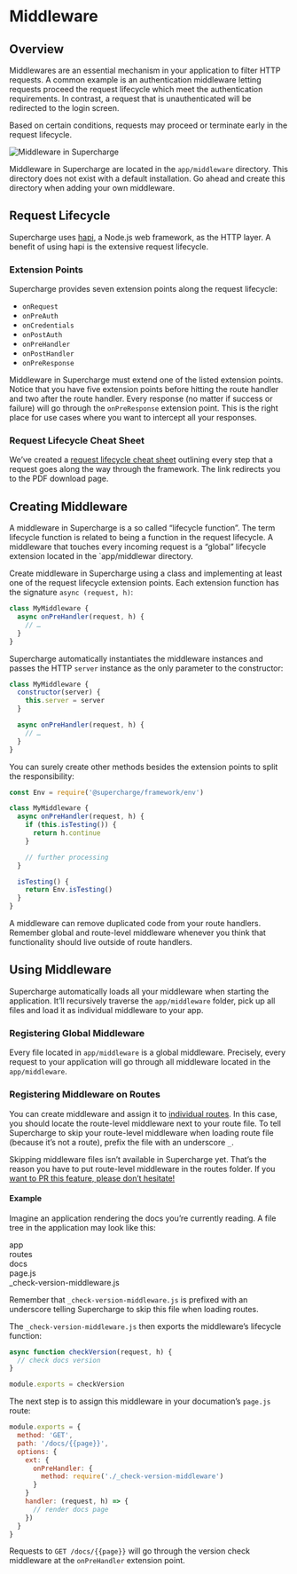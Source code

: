 # Middleware


## Overview
Middlewares are an essential mechanism in your application to filter HTTP requests. A common example is an authentication middleware letting requests proceed the request lifecycle which meet the authentication requirements. In contrast, a request that is unauthenticated will be redirected to the login screen.

Based on certain conditions, requests may proceed or terminate early in the request lifecycle.

![Middleware in Supercharge](/images/docs/middleware.png)

Middleware in Supercharge are located in the `app/middleware` directory. This directory does not exist with a default installation. Go ahead and create this directory when adding your own middleware.



## Request Lifecycle
Supercharge uses [hapi](https://hapijs.com), a Node.js web framework, as the HTTP layer. A benefit of using hapi is the extensive request lifecycle.


### Extension Points
Supercharge provides seven extension points along the request lifecycle:

- `onRequest`
- `onPreAuth`
- `onCredentials`
- `onPostAuth`
- `onPreHandler`
- `onPostHandler`
- `onPreResponse`

Middleware in Supercharge must extend one of the listed extension points. Notice that you have five extension points before hitting the route handler and two after the route handler. Every response (no matter if success or failure) will go through the `onPreResponse` extension point. This is the right place for use cases where you want to intercept all your responses.


### Request Lifecycle Cheat Sheet
We’ve created a [request lifecycle cheat sheet](https://futurestud.io/downloads/hapi/request-lifecycle) outlining every step that a request goes along the way through the framework. The link redirects you to the PDF download page.


## Creating Middleware
A middleware in Supercharge is a so called “lifecycle function”. The term lifecycle function is related to being a function in the request lifecycle. A middleware that touches every incoming request is a “global” lifecycle extension located in the `app/middlewar directory.

Create middleware in Supercharge using a class and implementing at least one of the request lifecycle extension points. Each extension function has the signature `async (request, h)`:

```js
class MyMiddleware {
  async onPreHandler(request, h) {
    // …
  }
}
```

Supercharge automatically instantiates the middleware instances and passes the HTTP `server` instance as the only parameter to the constructor:

```js
class MyMiddleware {
  constructor(server) {
    this.server = server
  }

  async onPreHandler(request, h) {
    // …
  }
}
```

You can surely create other methods besides the extension points to split the responsibility:

```js
const Env = require('@supercharge/framework/env')

class MyMiddleware {
  async onPreHandler(request, h) {
    if (this.isTesting()) {
      return h.continue
    }

    // further processing
  }

  isTesting() {
    return Env.isTesting()
  }
}
```

A middleware can remove duplicated code from your route handlers. Remember global and route-level middleware whenever you think that functionality should live outside of route handlers.


## Using Middleware
Supercharge automatically loads all your middleware when starting the application. It’ll recursively traverse the `app/middleware` folder, pick up all files and load it as individual middleware to your app.


### Registering Global Middleware
Every file located in `app/middleware` is a global middleware. Precisely, every request to your application will go through all middleware located in the `app/middleware`.


### Registering Middleware on Routes
You can create middleware and assign it to [individual routes](/docs/{{version}}/routing). In this case, you should locate the route-level middleware next to your route file. To tell Supercharge to skip your route-level middleware when loading route file (because it’s not a route), prefix the file with an underscore `_`.

Skipping middleware files isn’t available in Supercharge yet. That’s the reason you have to put route-level middleware in the routes folder. If you [want to PR this feature, please don’t hesitate!](https://github.com/superchargejs/framework/blob/master/src/foundation/http/bootstrap/load-middleware.js)


#### Example
Imagine an application rendering the docs you’re currently reading. A file tree in the application may look like this:

<div class="file-tree">
  <div class="item">app</div>
  <div class="children">
    <div class="item">routes</div>
    <div class="children">
      <div class="item">docs</div>
      <div class="children">
        <div class="item">page.js</div>
        <div class="item">_check-version-middleware.js</div>
      </div>
    </div>
  </div>
</div>

Remember that `_check-version-middleware.js` is prefixed with an underscore telling Supercharge to skip this file when loading routes.

The `_check-version-middleware.js` then exports the middleware’s lifecycle function:

```js
async function checkVersion(request, h) {
  // check docs version
}

module.exports = checkVersion
```

The next step is to assign this middleware in your documation’s `page.js` route:

```js
module.exports = {
  method: 'GET',
  path: '/docs/{{page}}',
  options: {
    ext: {
      onPreHandler: {
        method: require('./_check-version-middleware')
      }
    }
    handler: (request, h) => {
      // render docs page
    })
  }
}
```

Requests to `GET /docs/{{page}}` will go through the version check middleware at the `onPreHandler` extension point.
